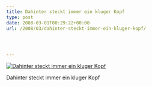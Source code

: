 ```yaml
---
title: Dahinter steckt immer ein kluger Kopf
type: post
date: 2008-03-01T00:29:22+00:00
url: /2008/03/dahinter-steckt-immer-ein-kluger-kopf/




---
```

<div class="flickr">
  <a href="http://www.flickr.com/photos/schreibblogade/2301636555/" title="Dahinter steckt immer ein kluger Kopf"><img src="//farm4.static.flickr.com/3108/2301636555_65d507ac6e.jpg" alt="Dahinter steckt immer ein kluger Kopf" /></a></p>

  <p>
    Dahinter steckt immer ein kluger Kopf
  </p>
</div>
